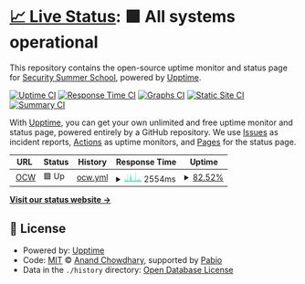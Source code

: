 # [📈 Live Status](https://security-summer-school.github.io/upptime): <!--live status--> **🟩 All systems operational**

This repository contains the open-source uptime monitor and status page for [Security Summer School](https://security-summer-school.github.io/), powered by [Upptime](https://github.com/upptime/upptime).

[![Uptime CI](https://github.com/security-summer-school/upptime/workflows/Uptime%20CI/badge.svg)](https://github.com/security-summer-school/upptime/actions?query=workflow%3A%22Uptime+CI%22)
[![Response Time CI](https://github.com/security-summer-school/upptime/workflows/Response%20Time%20CI/badge.svg)](https://github.com/security-summer-school/upptime/actions?query=workflow%3A%22Response+Time+CI%22)
[![Graphs CI](https://github.com/security-summer-school/upptime/workflows/Graphs%20CI/badge.svg)](https://github.com/security-summer-school/upptime/actions?query=workflow%3A%22Graphs+CI%22)
[![Static Site CI](https://github.com/security-summer-school/upptime/workflows/Static%20Site%20CI/badge.svg)](https://github.com/security-summer-school/upptime/actions?query=workflow%3A%22Static+Site+CI%22)
[![Summary CI](https://github.com/security-summer-school/upptime/workflows/Summary%20CI/badge.svg)](https://github.com/security-summer-school/upptime/actions?query=workflow%3A%22Summary+CI%22)

With [Upptime](https://upptime.js.org), you can get your own unlimited and free uptime monitor and status page, powered entirely by a GitHub repository. We use [Issues](https://github.com/security-summer-school/upptime/issues) as incident reports, [Actions](https://github.com/security-summer-school/upptime/actions) as uptime monitors, and [Pages](https://security-summer-school.github.io/upptime) for the status page.

<!--start: status pages-->
<!-- This summary is generated by Upptime (https://github.com/upptime/upptime) -->
<!-- Do not edit this manually, your changes will be overwritten -->
<!-- prettier-ignore -->
| URL | Status | History | Response Time | Uptime |
| --- | ------ | ------- | ------------- | ------ |
| <img alt="" src="https://security.cs.pub.ro/summer-school/wiki/lib/tpl/dokuwiki/images/logo.png" height="13"> [OCW](https://security.cs.pub.ro/summer-school/wiki/) | 🟩 Up | [ocw.yml](https://github.com/security-summer-school/upptime/commits/HEAD/history/ocw.yml) | <details><summary><img alt="Response time graph" src="./graphs/ocw/response-time-week.png" height="20"> 2554ms</summary><br><a href="https://security-summer-school.github.io/upptime/history/ocw"><img alt="Response time 2784" src="https://img.shields.io/endpoint?url=https%3A%2F%2Fraw.githubusercontent.com%2Fsecurity-summer-school%2Fupptime%2FHEAD%2Fapi%2Focw%2Fresponse-time.json"></a><br><a href="https://security-summer-school.github.io/upptime/history/ocw"><img alt="24-hour response time 3203" src="https://img.shields.io/endpoint?url=https%3A%2F%2Fraw.githubusercontent.com%2Fsecurity-summer-school%2Fupptime%2FHEAD%2Fapi%2Focw%2Fresponse-time-day.json"></a><br><a href="https://security-summer-school.github.io/upptime/history/ocw"><img alt="7-day response time 2554" src="https://img.shields.io/endpoint?url=https%3A%2F%2Fraw.githubusercontent.com%2Fsecurity-summer-school%2Fupptime%2FHEAD%2Fapi%2Focw%2Fresponse-time-week.json"></a><br><a href="https://security-summer-school.github.io/upptime/history/ocw"><img alt="30-day response time 3020" src="https://img.shields.io/endpoint?url=https%3A%2F%2Fraw.githubusercontent.com%2Fsecurity-summer-school%2Fupptime%2FHEAD%2Fapi%2Focw%2Fresponse-time-month.json"></a><br><a href="https://security-summer-school.github.io/upptime/history/ocw"><img alt="1-year response time 2784" src="https://img.shields.io/endpoint?url=https%3A%2F%2Fraw.githubusercontent.com%2Fsecurity-summer-school%2Fupptime%2FHEAD%2Fapi%2Focw%2Fresponse-time-year.json"></a></details> | <details><summary><a href="https://security-summer-school.github.io/upptime/history/ocw">82.52%</a></summary><a href="https://security-summer-school.github.io/upptime/history/ocw"><img alt="All-time uptime 98.72%" src="https://img.shields.io/endpoint?url=https%3A%2F%2Fraw.githubusercontent.com%2Fsecurity-summer-school%2Fupptime%2FHEAD%2Fapi%2Focw%2Fuptime.json"></a><br><a href="https://security-summer-school.github.io/upptime/history/ocw"><img alt="24-hour uptime 62.07%" src="https://img.shields.io/endpoint?url=https%3A%2F%2Fraw.githubusercontent.com%2Fsecurity-summer-school%2Fupptime%2FHEAD%2Fapi%2Focw%2Fuptime-day.json"></a><br><a href="https://security-summer-school.github.io/upptime/history/ocw"><img alt="7-day uptime 82.52%" src="https://img.shields.io/endpoint?url=https%3A%2F%2Fraw.githubusercontent.com%2Fsecurity-summer-school%2Fupptime%2FHEAD%2Fapi%2Focw%2Fuptime-week.json"></a><br><a href="https://security-summer-school.github.io/upptime/history/ocw"><img alt="30-day uptime 89.28%" src="https://img.shields.io/endpoint?url=https%3A%2F%2Fraw.githubusercontent.com%2Fsecurity-summer-school%2Fupptime%2FHEAD%2Fapi%2Focw%2Fuptime-month.json"></a><br><a href="https://security-summer-school.github.io/upptime/history/ocw"><img alt="1-year uptime 98.72%" src="https://img.shields.io/endpoint?url=https%3A%2F%2Fraw.githubusercontent.com%2Fsecurity-summer-school%2Fupptime%2FHEAD%2Fapi%2Focw%2Fuptime-year.json"></a></details>

<!--end: status pages-->

[**Visit our status website →**](https://security-summer-school.github.io/upptime)

## 📄 License

- Powered by: [Upptime](https://github.com/upptime/upptime)
- Code: [MIT](./LICENSE) © [Anand Chowdhary](https://anandchowdhary.com), supported by [Pabio](https://pabio.com)
- Data in the `./history` directory: [Open Database License](https://opendatacommons.org/licenses/odbl/1-0/)
